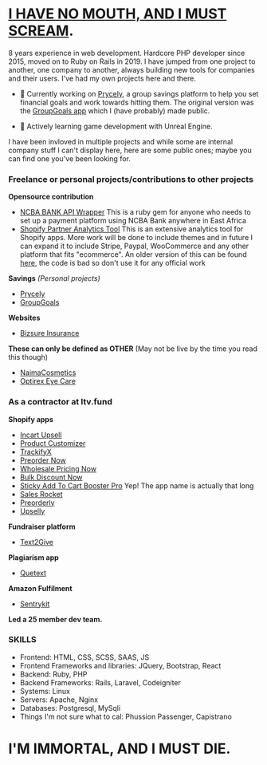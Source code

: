 # [I HAVE NO MOUTH, AND I MUST SCREAM](https://wjccschools.org/wp-content/uploads/sites/2/2016/01/I-Have-No-Mouth-But-I-Must-Scream-by-Harlan-Ellison.pdf).

8 years experience in web development. Hardcore PHP developer since 2015, moved on to Ruby on Rails in 2019. I have jumped from one project to another, one company to another, always building new tools for companies and their users. I've had my own projects here and there.

- 🔭 Currently working on [Prycely](https://prycely.com), a group savings platform to help you set financial goals and work towards hitting them. The original version was the [GroupGoals app](https://play.google.com/store/apps/details?id=tech.berjis.groupgoals&hl=en&gl=US) which I (have probably) made public.

- 🌱 Actively learning game development with Unreal Engine.

I have been invloved in multiple projects and while some are internal company stuff I can't display here, here are some public ones; maybe you can find one you've been looking for.

### Freelance or personal projects/contributions to other projects
**Opensource contribution**
- [NCBA BANK API Wrapper](https://github.com/BerjisTech/ncba) This is a ruby gem for anyone who needs to set up a payment platform using NCBA Bank anywhere in East Africa
- [Shopify Partner Analytics Tool](https://github.com/BerjisTech/shopify-partner-metrics) This is an extensive analytics tool for Shopify apps. More work will be done to include themes and in future I can expand it to include Stripe, Paypal, WooCommerce and any other platform that fits "ecommerce". An older version of this can be found [here](https://github.com/BerjisTech/shopify-stripe-profitwell-chartmogul-metrics), the code is bad so don't use it for any official work

**Savings** _(Personal projects)_
- [Prycely](https://prycely.com)
- [GroupGoals](https://play.google.com/store/apps/details?id=tech.berjis.groupgoals&hl=en&gl=US)

**Websites**
- [Bizsure Insurance](https://www.bizsure.co.ke/)

**These can only be defined as OTHER**
(May not be live by the time you read this though)
- [NaimaCosmetics](https://naimacosmetics.com)
- [Optirex Eye Care](https://optirexeyecare.com)


### As a contractor at ltv.fund
**Shopify apps**
- [Incart Upsell](https://incartupsell.com)
- [Product Customizer](https://productcustomizer.com)
- [TrackifyX](https://trackifyapp.com)
- [Preorder Now](https://websiteondemand.ca/pre-order-now)
- [Wholesale Pricing Now](https://websiteondemand.ca/wholesale-custom-pricing)
- [Bulk Discount Now](https://websiteondemand.ca/bulk-discount-now)
- [Sticky Add To Cart Booster Pro](https://codeinero.net/sticky-add-to-cart) Yep! The app name is actually that long
- [Sales Rocket](https://codeinero.net/sales-rocket)
- [Preorderly](https://codeinero.net/preorderly)
- [Upselly](https://codeinero.net/upselly)

**Fundraiser platform**
- [Text2Give](text2give.co)

**Plagiarism app**
- [Quetext](quetext.com)

**Amazon Fulfilment**
- [Sentrykit](https://www.sentrykit.com)


**Led a 25 member dev team.**

### SKILLS

- Frontend: HTML, CSS, SCSS, SAAS, JS
- Frontend Frameworks and libraries: JQuery, Bootstrap, React
- Backend: Ruby, PHP
- Backend Frameworks: Rails, Laravel, Codeigniter
- Systems: Linux
- Servers: Apache, Nginx
- Databases: Postgresql, MySqli
- Things I'm not sure what to cal: Phussion Passenger, Capistrano

<!--
**BerjisTech/berjistech** is a ✨ _special_ ✨ repository because its `README.md` (this file) appears on your GitHub profile.
Here are some ideas to get you started:
- 🔭 I’m currently working on ...
- 🌱 I’m currently learning ...
- 👯 I’m looking to collaborate on ...
- 🤔 I’m looking for help with ...
- 💬 Ask me about ...
- 📫 How to reach me: ...
- 😄 Pronouns: ...
- ⚡ Fun fact: ...
-->

# I'M IMMORTAL, AND I MUST DIE.
